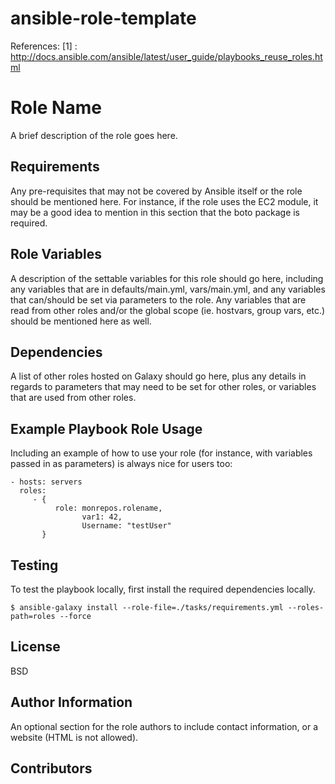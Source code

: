 # ansible-role-template

References:
[1] : http://docs.ansible.com/ansible/latest/user_guide/playbooks_reuse_roles.html

Role Name
=========

A brief description of the role goes here.

Requirements
------------

Any pre-requisites that may not be covered by Ansible itself or the role should be mentioned here. For instance, if the role uses the EC2 module, it may be a good idea to mention in this section that the boto package is required.

Role Variables
--------------

A description of the settable variables for this role should go here, including any variables that are in defaults/main.yml, vars/main.yml, and any variables that can/should be set via parameters to the role. Any variables that are read from other roles and/or the global scope (ie. hostvars, group vars, etc.) should be mentioned here as well.

Dependencies
------------

A list of other roles hosted on Galaxy should go here, plus any details in regards to parameters that may need to be set for other roles, or variables that are used from other roles.

Example Playbook Role Usage
----------------

Including an example of how to use your role (for instance, with variables passed in as parameters) is always nice for users too:

    - hosts: servers
      roles:
         - {
              role: monrepos.rolename,
                    var1: 42,
                    Username: "testUser"
           }

Testing
----------------
To test the playbook locally, first install the required dependencies locally.

    $ ansible-galaxy install --role-file=./tasks/requirements.yml --roles-path=roles --force


License
-------

BSD

Author Information
------------------

An optional section for the role authors to include contact information, or a website (HTML is not allowed).

Contributors
------------
